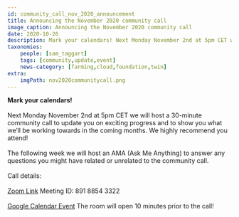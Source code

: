 ```yaml
---
id: community_call_nov_2020_announcement
title: Announcing the November 2020 community call
image_caption: Announcing the November 2020 community call
date: 2020-10-26
description: Mark your calendars! Next Monday November 2nd at 5pm CET we will host a 30-minute community call to update you on exciting progress and to show you what we’ll be working towards in the coming months.
taxonomies:
    people: [sam_taggart]
    tags: [community,update,event]
    news-category: [farming,cloud,foundation,twin]
extra:
    imgPath: nov2020communitycall.png
---
```


**Mark your calendars!**
<br/>
<br/>
Next Monday November 2nd at 5pm CET we will host a 30-minute community call to update you on exciting progress and to show you what we’ll be working towards in the coming months. We highly recommend you attend!
<br/>
<br/>
The following week we will host an AMA (Ask Me Anything) to answer any questions you might have related or unrelated to the community call.
<br/>
<br/>
Call details:
<br/>
<br/>
[Zoom Link](https://us02web.zoom.us/j/89188543322)
Meeting ID: 891 8854 3322
<br/>
<br/>
[Google Calendar Event](https://calendar.google.com/event?action=TEMPLATE&tmeid=NWw4NjQzYnFoZTBpOWhvaDQxZnJuOGNmZXQgdGFnZ2FydHNAaW5jdWJhaWQuY29t&tmsrc=taggarts%40incubaid.com)
The room will open 10 minutes prior to the call!
